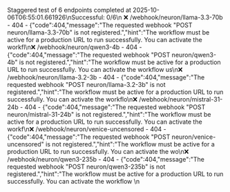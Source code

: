 Staggered test of 6 endpoints completed at 2025-10-06T06:55:01.661926\nSuccessful: 0/6\n
❌ /webhook/neuron/llama-3.3-70b - 404 - {"code":404,"message":"The requested webhook \"POST neuron/llama-3.3-70b\" is not registered.","hint":"The workflow must be active for a production URL to run successfully. You can activate the workfl\n❌ /webhook/neuron/qwen3-4b - 404 - {"code":404,"message":"The requested webhook \"POST neuron/qwen3-4b\" is not registered.","hint":"The workflow must be active for a production URL to run successfully. You can activate the workflow us\n❌ /webhook/neuron/llama-3.2-3b - 404 - {"code":404,"message":"The requested webhook \"POST neuron/llama-3.2-3b\" is not registered.","hint":"The workflow must be active for a production URL to run successfully. You can activate the workflo\n❌ /webhook/neuron/mistral-31-24b - 404 - {"code":404,"message":"The requested webhook \"POST neuron/mistral-31-24b\" is not registered.","hint":"The workflow must be active for a production URL to run successfully. You can activate the workf\n❌ /webhook/neuron/venice-uncensored - 404 - {"code":404,"message":"The requested webhook \"POST neuron/venice-uncensored\" is not registered.","hint":"The workflow must be active for a production URL to run successfully. You can activate the wo\n❌ /webhook/neuron/qwen3-235b - 404 - {"code":404,"message":"The requested webhook \"POST neuron/qwen3-235b\" is not registered.","hint":"The workflow must be active for a production URL to run successfully. You can activate the workflow \n